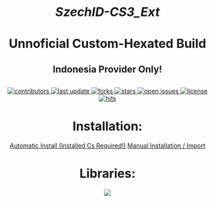 <div align="center">

# *SzechID-CS3_Ext*
# Unnoficial Custom-Hexated Build
## Indonesia Provider Only!

##
<!-- Badges -->
<p>
  <a href="https://github.com/szechnaya/SzechID-Cs3/graphs/contributors">
    <img src="https://img.shields.io/github/contributors/szechnaya/SzechID-Cs3" alt="contributors" />
  </a>
  <a href="">
    <img src="https://img.shields.io/github/last-commit/szechnaya/SzechID-Cs3" alt="last update" />
  </a>
  <a href="https://github.com/szechnaya/SzechID-Cs3/network/members">
    <img src="https://img.shields.io/github/forks/szechnaya/SzechID-Cs3" alt="forks" />
  </a>
  <a href="https://github.com/szechnaya/SzechID-Cs3/stargazers">
    <img src="https://img.shields.io/github/stars/szechnaya/SzechID-Cs3" alt="stars" />
  </a>
  <a href="https://github.com/szechnaya/SzechID-Cs3/issues/">
    <img src="https://img.shields.io/github/issues/szechnaya/SzechID-Cs3" alt="open issues" />
  </a>
  <a href="https://github.com/szechnaya/SzechID-Cs3/blob/master/LICENSE">
    <img src="https://img.shields.io/github/license/szechnaya/SzechID-Cs3.svg" alt="license" />
  </a>
  <a href="https://github.com/szechnaya/SzechID-Cs3">
    <img src="https://hits.seeyoufarm.com/api/count/incr/badge.svg?url=https%3A%2F%2Fgithub.com%2Fszechnaya%2FSzechnaya-Cs3&count_bg=%23FF0000&title_bg=%23555555&icon=tinder.svg&icon_color=%23FF0000&title=Hits&edge_flat=false" alt="hits" />
  </a>
</p>

##
# Installation:
<a href="https://tinyurl.com/SzechID-C3" rel="nofollow" target="_blank"><span>Automatic Install (Installed Cs Required!)</span></a>
 <a href="https://raw.githubusercontent.com/szechnaya/SzechID-Cs3/master/repo.json" rel="nofollow" target="_blank"><span>Manual Installation / Import</span></a>
##

# Libraries:

<a href="https://github.com/szechnaya/SzechID-Cs3"><img src="https://img.shields.io/badge/Kotlin-8000FF?style=flat&logo=github&logoColor=white?logoWidth=100"></a>

##
</div>

